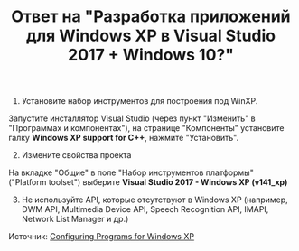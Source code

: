 ﻿---
title: "Ответ на \"Разработка приложений для Windows XP в Visual Studio 2017 + Windows 10?\""
se.owner.user_id: 240512
se.owner.display_name: "MSDN.WhiteKnight"
se.owner.link: "https://ru.stackoverflow.com/users/240512/msdn-whiteknight"
se.answer_id: 885776
se.question_id: 884624
se.post_type: answer
se.is_accepted: False
---
<ol>
<li>Установите набор инструментов для построения под WinXP.</li>
</ol>

<p>Запустите инсталлятор Visual Studio (через пункт "Изменить" в "Программах и компонентах"), на странице "Компоненты" установите галку <strong>Windows XP support for C++</strong>, нажмите "Установить".</p>

<ol start="2">
<li>Измените свойства проекта</li>
</ol>

<p>На вкладке "Общие" в поле "Набор инструментов платформы" ("Platform toolset") выберите <strong>Visual Studio 2017 - Windows XP (v141_xp)</strong> </p>

<ol start="3">
<li>Не используйте API, которые отсутствуют в Windows XP (например, DWM API, Multimedia Device API, Speech Recognition API, IMAPI, Network List Manager и др.)</li>
</ol>

<p>Источник: <a href="https://docs.microsoft.com/en-us/cpp/build/configuring-programs-for-windows-xp?view=vs-2017" rel="nofollow noreferrer">Configuring Programs for Windows XP</a></p>
